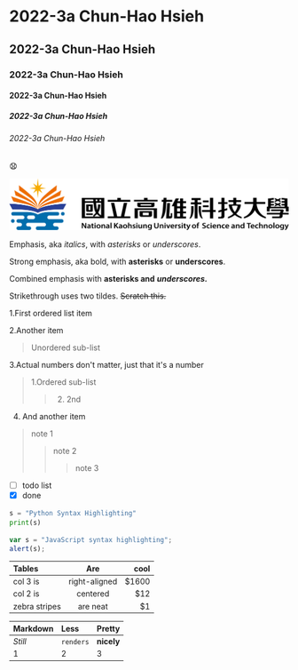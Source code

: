 # 2022-3a Chun-Hao Hsieh
## 2022-3a Chun-Hao Hsieh
### 2022-3a Chun-Hao Hsieh
#### 2022-3a Chun-Hao Hsieh
##### 2022-3a Chun-Hao Hsieh
###### 2022-3a Chun-Hao Hsieh

😧

![nkust](NKUSTICON.png "NKUST")

Emphasis, aka *italics*, with  *asterisks* or *underscores*.

Strong emphasis, aka bold, with **asterisks** or **underscores**.

Combined emphasis with **asterisks and** ***underscores.***

Strikethrough uses two tildes. ~~Scratch this.~~

1.First ordered list item

2.Another item
>Unordered sub-list

3.Actual numbers don't matter, just that it's a number
>1.Ordered sub-list
>>2. 2nd

4. And another item
> note 1
>> note 2
>>> note 3

- [ ] todo list
- [x] done

```python
s = "Python Syntax Highlighting"
print(s)
```
```js
var s = "JavaScript syntax highlighting";
alert(s);
```

|Tables|Are|cool|
|:-----------|:-------------:|---------:|
|col 3 is|right-aligned|$1600|
|col 2 is|centered|$12|
|zebra stripes|are neat|$1|

|Markdown|Less|Pretty|
|:-|:-|:-|
|*Still*|`renders`|**nicely**|
|1|2|3|
